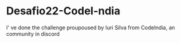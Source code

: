 # Desafio22-Codel-ndia
I' ve done the challenge proupoused by Iuri Silva from Codelndia, an community in discord

